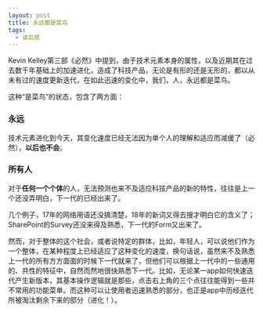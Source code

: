 ```yaml
---
layout: post
title: 永远都是菜鸟
tags:
  - 读后感
---
```


Kevin Kelley第三部《必然》中提到，由于技术元素本身的属性，以及近期其在过去数千年基础上的加速进化，造成了科技产品，无论是有形的还是无形的，都以从未有过的速度更新迭代，在如此迅速的变化中，我们，人，永远都是菜鸟。

这种“是菜鸟”的状态，包含了两方面：

### 永远

技术元素进化到今天，其变化速度已经无法因为单个人的理解和适应而减缓了（必然），**以后也不会**。

### 所有人

对于**任何一个个体**的人，无法预测也来不及适应科技产品的新的特性，往往是上一个还没弄明白，下一代的已经出来了。

几个例子，17年的网络用语还没搞清楚，18年的新词又得去搜才明白它的含义了；SharePoint的Survey还没来得及熟悉，下一代的Form又出来了。

然而，对于整体的这个社会，或者说特定的群体，比如，年轻人，可以说他们作为一个整体，在某种程度上已经适应了这种变化的速度，换句话说，虽然来不及熟悉上一代的所有方方面面的时候下一代就来了，但他们可以根据上一代中的一些通用的、共性的特征中，自然而然地很快熟悉下一代。比如，无论某一app如何快速迭代产生新版本，其基本操作逻辑就是那些，点击右上角的三个点往往能得到一些并不常用的功能菜单。而这种可以让使用者迅速熟悉的部分，也正是app中历经迭代所被淘汰剩余下来的部分（进化！）。